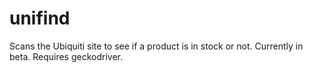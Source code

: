 # unifind
Scans the Ubiquiti site to see if a product is in stock or not. Currently in beta. Requires geckodriver.
